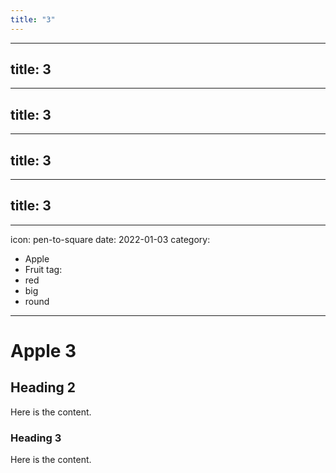 ```yaml
---
title: "3"
---
```

---
title: 3
---
---
title: 3
---
---
title: 3
---
---
title: 3
---
---
icon: pen-to-square
date: 2022-01-03
category:
  - Apple
  - Fruit
tag:
  - red
  - big
  - round
---

# Apple 3

## Heading 2

Here is the content.

### Heading 3

Here is the content.
